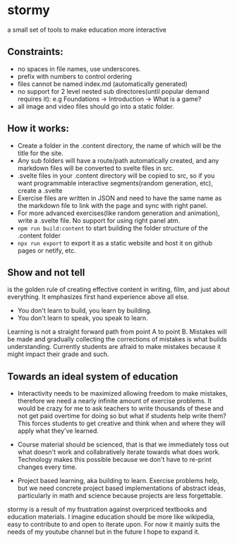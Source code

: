 # stormy

a small set of tools to make education more interactive

## Constraints:
* no spaces in file names, use underscores.
* prefix with numbers to control ordering
* files cannot be named index.md (automatically generated)
* no support for 2 level nested sub directores(until popular demand requires it): e.g Foundations -> Introduction -> What is a game?
* all image and video files should go into a static folder.

## How it works:
* Create a folder in the .content directory, the name of which will be the title for the site.
* Any sub folders will have a route/path automatically created, and any markdown files will be converted to svelte files in src.
* .svelte files in your .content directory will be copied to src, so if you want programmable interactive segments(random generation, etc), create a .svelte
* Exercise files are written in JSON and need to have the same name as the markdown file to link with the page and sync with right panel.
* For more advanced exercises(like random generation and animation), write a .svelte file. No support for using right panel atm.
* ```npm run build:content``` to start building the folder structure of the .content folder
* ```npx run export``` to export it as a static website and host it on github pages or netify, etc.

## Show and not tell
is the golden rule of creating effective content in writing, film, and just about everything. It emphasizes first hand experience above all else.
* You don't learn to build, you learn by building.
* You don't learn to speak, you speak to learn.

Learning is not a straight forward path from point A to point B. Mistakes will be made and gradually collecting the corrections of mistakes is what builds understanding. Currently students are afraid to make mistakes because it might impact their grade and such.

## Towards an ideal system of education

* Interactivity needs to be maximized allowing freedom to make mistakes, therefore we need a nearly infinite amount of exercise problems. It would be crazy for me to ask teachers to write thousands of these and not get paid overtime for doing so but what if students help write them? This forces students to get creative and think when and where they will apply what they've learned.

* Course material should be scienced, that is that we immediately toss out what doesn't work and collabratively iterate towards what does work. Technology makes this possible because we don't have to re-print changes every time.

* Project based learning, aka building to learn. Exercise problems help, but we need concrete project based implementations of abstract ideas, particularly in math and science because projects are less forgettable.

stormy is a result of my frustration against overpriced textbooks and education materials. I imagine education should be more like
wikipedia, easy to contribute to and open to iterate upon. For now it mainly suits the needs of my youtube channel but in the future I hope to expand it. 